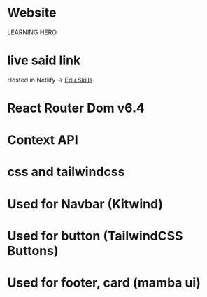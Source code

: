  # Website
LEARNING HERO

# live said link 
Hosted in Netlify -> [Edu Skills](http://localhost:3000/)

# React Router Dom v6.4

# Context API

# css and tailwindcss

# Used for Navbar (Kitwind)

# Used for button (TailwindCSS Buttons)

# Used for footer, card (mamba ui)

